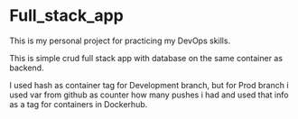 # Full_stack_app

This is my personal project for practicing my DevOps skills.

This is simple crud full stack app with database on the same container as backend.

I used hash as container tag for Development branch, but for Prod branch i used var from github as counter how many pushes i had and used that info as a tag for containers in Dockerhub.